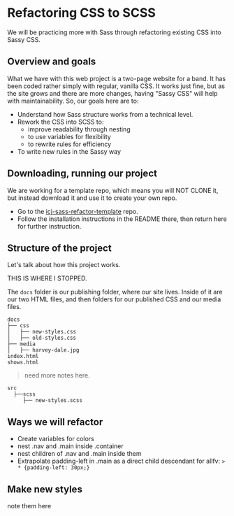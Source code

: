 # Refactoring CSS to SCSS

We will be practicing more with Sass through refactoring existing CSS into Sassy CSS. 

## Overview and goals

What we have with this web project is a two-page website for a band. It has been coded rather simply with regular, vanilla CSS. It works just fine, but as the site grows and there are more changes, having "Sassy CSS" will help with maintainability. So, our goals here are to:

- Understand how Sass structure works from a technical level.
- Rework the CSS into SCSS to:
  - improve readability through nesting
  - to use variables for flexibility
  - to rewrite rules for efficiency
- To write new rules in the Sassy way

## Downloading, running our project

We are working for a template repo, which means you will NOT CLONE it, but instead download it and use it to create your own repo.

- Go to the [icj-sass-refactor-template](https://github.com/utdata/icj-sass-refactor-template) repo.
- Follow the installation instructions in the README there, then return here for further instruction.

## Structure of the project

Let's talk about how this project works.

THIS IS WHERE I STOPPED.

The `docs` folder is our publishing folder, where our site lives. Inside of it are our two HTML files, and then folders for our published CSS and our media files.

```
docs
├── css
│   ├── new-styles.css
│   ├── old-styles.css
├── media
│   ├── harvey-dale.jpg
index.html
shows.html
```

> need more notes here.

```
src
  ├──scss
     ├── new-styles.scss
```

## Ways we will refactor

- Create variables for colors
- nest .nav and .main inside .container
- nest children of .nav and .main inside them
- Extrapolate padding-left in .main as a direct child descendant for allfv: `> * {padding-left: 30px;}`

## Make new styles

note them here
